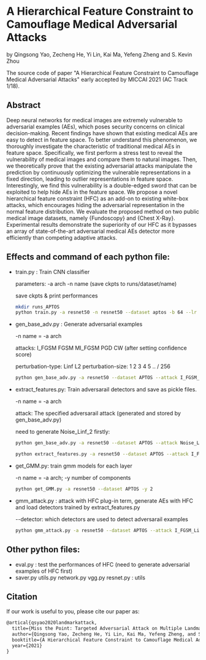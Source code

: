 # A Hierarchical Feature Constraint to Camouflage Medical Adversarial Attacks

by Qingsong Yao, Zecheng He, Yi Lin, Kai Ma, Yefeng Zheng and S. Kevin Zhou

The source code of paper "A Hierarchical Feature Constraint to Camouflage Medical Adversarial Attacks" early accepted by MICCAI 2021 (AC Track 1/18).

## Abstract

Deep neural networks for medical images are extremely vulnerable to adversarial examples (AEs), which poses security concerns on clinical decision-making. Recent findings have shown that existing medical AEs are easy to detect in feature space. To better understand this phenomenon, we thoroughly investigate the characteristic of traditional medical AEs in feature space. Specifically, we first perform a stress test to reveal the vulnerability of medical images and compare them to natural images. Then, we theoretically prove that the existing adversarial attacks manipulate the prediction by continuously optimizing the vulnerable representations in a fixed direction, leading to outlier representations in feature space. Interestingly, we find this vulnerability is a double-edged sword that can be exploited to help hide AEs in the feature space. We propose a novel hierarchical feature constraint (HFC) as an add-on to existing white-box attacks, which encourages hiding the adversarial representation in the normal feature distribution. We evaluate the proposed method on two public medical image datasets, namely {Fundoscopy} and {Chest X-Ray}. Experimental results demonstrate the superiority of our HFC as it bypasses an array of state-of-the-art adversarial medical AEs detector more efficiently than competing adaptive attacks.

## Effects and command of each python file:

- train.py : Train CNN classifier 

  parameters: -a arch -n name (save ckpts to runs/dataset/name)

  save ckpts & print performances

  ```bash
  mkdir runs_APTOS
  python train.py -a resnet50 -n resnet50 --dataset aptos -b 64 --lr 0.0003
  ```

- gen_base_adv.py : Generate adversarial examples 

  -n name = -a arch

  attacks: I_FGSM FGSM MI_FGSM PGD CW (after setting confidence score)

  perturbation-type: Linf L2  perturbation-size: 1 2 3 4 5 .. / 256

  ```bash
  python gen_base_adv.py -a resnet50 --dataset APTOS --attack I_FGSM_Linf_1
  ```

- extract_features.py: Train adversarail detectors and save as pickle files.

  -n name = -a arch

  attack: The specified adversarail attack (generated and stored by gen_base_adv.py)

  need to generate Noise_Linf_2 firstly:
  ```bash
  python gen_base_adv.py -a resnet50 --dataset APTOS --attack Noise_Linf_2
  ```

  ```bash
  python extract_features.py -a resnet50 --dataset APTOS --attack I_FGSM_Linf_1
  ```

- get_GMM.py: train gmm models for each layer

  -n name = -a arch; -y number of components

  ```bash
  python get_GMM.py -a resnet50 --dataset APTOS -y 2
  ```

- gmm_attack.py : attack with HFC plug-in term, generate AEs with HFC and load detectors trained by extract_features.py

  --detector: which detectors are used to detect adversarail examples

  ```bash
  python gmm_attack.py -a resnet50 --dataset APTOS --attack I_FGSM_Linf_1 --detector I_FGSM_Linf_1
  ```

## Other python files:

- eval.py : test the performances of HFC (need to generate adversarial examples of HFC first)
- saver.py utils.py network.py vgg.py resnet.py : utils

## Citation
If our work is useful to you, please cite our paper as:

```latex
@artical{qsyao2020landmarkattack,
  title={Miss the Point: Targeted Adversarial Attack on Multiple Landmark Detection},
  author={Qingsong Yao, Zecheng He, Yi Lin, Kai Ma, Yefeng Zheng, and S. Kevin Zhou},
  booktitle={A Hierarchical Feature Constraint to Camouflage Medical Adversarial Attacks},
  year={2021}
}
```
